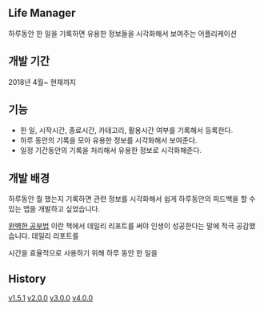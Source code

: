 ## Life Manager

하루동안 한 일을 기록하면 유용한 정보들을 시각화해서 보여주는 어플리케이션

## 개발 기간

2018년 4월~ 현재까지

## 기능

- 한 일, 시작시간, 종료시간, 카테고리, 활용시간 여부를 기록해서 등록한다.
- 하루 동안의 기록을 모아 유용한 정보를 시각화해서 보여준다.
- 일정 기간동안의 기록을 처리해서 유용한 정보로 시각화해준다.

## 개발 배경

하루동안 뭘 했는지 기록하면 관련 정보를 시각화해서 쉽게 하루동안의 피드백을 할 수 있는 앱을 개발하고 싶었습니다.

[완벽한 공부법](http://www.kyobobook.co.kr/product/detailViewKor.laf?ejkGb=KOR&mallGb=KOR&barcode=9791160486735&orderClick=LEa&Kc=) 이란 책에서 데일리 리포트를 써야 인생이 성공한다는 말에 적극 공감했습니다. 데일리 리포트를 

시간을 효율적으로 사용하기 위해 하루 동안 한 일을 

## History

[v1.5.1](https://github.com/pkiop/lifemanager/wiki/v1.5.1)
[v2.0.0](https://github.com/pkiop/lifemanager/wiki/v2.0.0)
[v3.0.0](https://github.com/pkiop/lifemanager/wiki/v3.0.0)
[v4.0.0](https://github.com/pkiop/lifemanager/wiki/v4.0.0)



